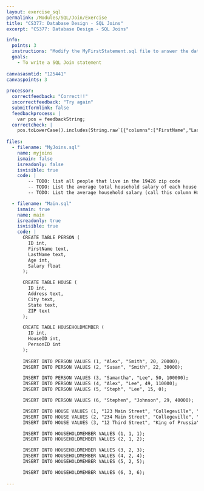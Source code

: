 ```yaml
---
layout: exercise_sql
permalink: /Modules/SQL/Join/Exercise
title: "CS377: Database Design - SQL Joins"
excerpt: "CS377: Database Design - SQL Joins"

info:
  points: 3
  instructions: "Modify the MyFirstStatement.sql file to answer the database questions below."
  goals:
    - To write a SQL Join statement
    
canvasasmtid: "125441"   
canvaspoints: 3
  
processor:  
  correctfeedback: "Correct!!" 
  incorrectfeedback: "Try again"
  submitformlink: false
  feedbackprocess: | 
    var pos = feedbackString;
  correctcheck: |
    pos.toLowerCase().includes(String.raw`[{"columns":["FirstName","LastName","Address"],"values":[["Alex","Smith","123 Main Street"],["Susan","Smith","123 Main Street"],["Samantha","Lee","234 Main Street"],["Alex","Lee","234 Main Street"],["Steph","Lee","234 Main Street"]]}]`.toLowerCase()) && pos.toLowerCase().includes(String.raw`[{"columns":["Address","HouseholdSalary"],"values":[["234 Main Street",70000],["12 Third Street",40000],["123 Main Street",25000]]}]`.toLowerCase()) && pos.toLowerCase().includes(String.raw`[{"columns":["ZIP","HouseholdSalary"],"values":[["19426",52000],["19406",40000]]}]`.toLowerCase())
 
files:
  - filename: "MyJoins.sql"
    name: myjoins
    ismain: false
    isreadonly: false
    isvisible: true
    code: | 
        -- TODO: list all people that live in the 19426 zip code
        -- TODO: List the average total household salary of each house (call this column HouseholdSalary), sorted in descending order by salary
        -- TODO: List the average household salary (call this column HouseholdSalary) by zip code, in descending order by salary

  - filename: "Main.sql"
    ismain: true
    name: main
    isreadonly: true
    isvisible: true
    code: |
      CREATE TABLE PERSON (
        ID int, 
        FirstName text, 
        LastName text, 
        Age int,
        Salary float
      );

      CREATE TABLE HOUSE (
        ID int, 
        Address text, 
        City text, 
        State text,
        ZIP text
      );

      CREATE TABLE HOUSEHOLDMEMBER (
        ID int, 
        HouseID int,
        PersonID int
      );
     
      INSERT INTO PERSON VALUES (1, "Alex", "Smith", 20, 20000);
      INSERT INTO PERSON VALUES (2, "Susan", "Smith", 22, 30000);

      INSERT INTO PERSON VALUES (3, "Samantha", "Lee", 50, 100000);
      INSERT INTO PERSON VALUES (4, "Alex", "Lee", 49, 110000);
      INSERT INTO PERSON VALUES (5, "Steph", "Lee", 15, 0);

      INSERT INTO PERSON VALUES (6, "Stephen", "Johnson", 29, 40000);

      INSERT INTO HOUSE VALUES (1, "123 Main Street", "Collegeville", "PA", "19426");
      INSERT INTO HOUSE VALUES (2, "234 Main Street", "Collegeville", "PA", "19426");
      INSERT INTO HOUSE VALUES (3, "12 Third Street", "King of Prussia", "PA", "19406");

      INSERT INTO HOUSEHOLDMEMBER VALUES (1, 1, 1);
      INSERT INTO HOUSEHOLDMEMBER VALUES (2, 1, 2);

      INSERT INTO HOUSEHOLDMEMBER VALUES (3, 2, 3);
      INSERT INTO HOUSEHOLDMEMBER VALUES (4, 2, 4);
      INSERT INTO HOUSEHOLDMEMBER VALUES (5, 2, 5);

      INSERT INTO HOUSEHOLDMEMBER VALUES (6, 3, 6);
              
---
```

